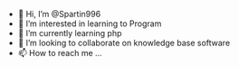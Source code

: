 - 👋 Hi, I’m @Spartin996
- 👀 I’m interested in learning to Program
- 🌱 I’m currently learning php
- 💞️ I’m looking to collaborate on knowledge base software
- 📫 How to reach me ...

<!---
Spartin996/Spartin996 is a ✨ special ✨ repository because its `README.md` (this file) appears on your GitHub profile.
You can click the Preview link to take a look at your changes.
--->
